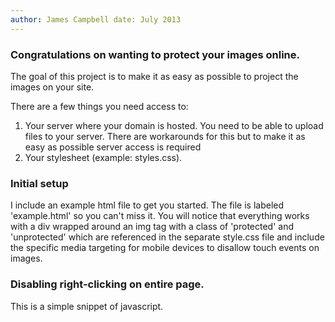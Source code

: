 ```yaml
---
author: James Campbell date: July 2013
---
```


### Congratulations on wanting to protect your images online. 

The goal of this project is to make it as easy as possible to project the images on your site.

There are a few things you need access to:

1. Your server where your domain is hosted. 
You need to be able to upload files to your server. There are workarounds for this but to make it as easy as possible server access is required
2. Your stylesheet (example: styles.css).


### Initial setup

I include an example html file to get you started. The file is labeled 'example.html' so you can't miss it.
You will notice that everything works with a div wrapped around an img tag with a class of 'protected' and 'unprotected' which are referenced in the separate style.css file and include the specific media targeting for mobile devices to disallow touch events on images.

### Disabling right-clicking on entire page.

This is a simple snippet of javascript.